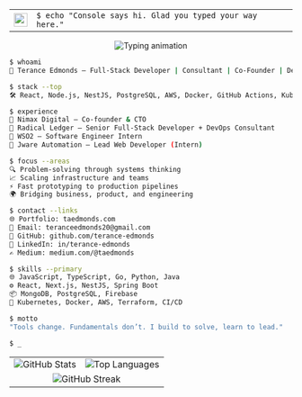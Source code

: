 <table align="center">
  <tr>
    <td>
      <img src="https://emojis.slackmojis.com/emojis/images/1531849430/4246/blob-sunglasses.gif?1531849430" width="24" />
    </td>
    <td>
      <code>$ echo "Console says hi. Glad you typed your way here."</code>
    </td>
  </tr>
</table>

<p align="center">
  <img src="https://readme-typing-svg.demolab.com?font=Fira+Code&size=18&duration=4000&pause=1000&color=00FF9E&center=true&vCenter=true&width=1000&lines=Tools+change.+Fundamentals+don%E2%80%99t.;Co-Founder+%40+Nimax+Digital+%7C+Senior+FSD+%40+Radical+Ledger+%7C+Consultant+%7C+DevOps+Engineer;Innovate+fast.+Build+well.+Lead+with+purpose.;Passion+for+problem-solving.+Driving+scalable,+reliable+systems.;From+prototypes+to+production+%E2%80%94+delivering+impact+daily.;Bridging+business,+product,+and+engineering+with+clear+vision." alt="Typing animation" />
</p>

```bash
$ whoami
👋 Terance Edmonds — Full-Stack Developer | Consultant | Co-Founder | DevOps Engineer

$ stack --top
🛠 React, Node.js, NestJS, PostgreSQL, AWS, Docker, GitHub Actions, Kubernetes

$ experience
📍 Nimax Digital — Co-founder & CTO  
📍 Radical Ledger — Senior Full-Stack Developer + DevOps Consultant  
📍 WSO2 — Software Engineer Intern  
📍 Jware Automation — Lead Web Developer (Intern)

$ focus --areas
🔍 Problem-solving through systems thinking  
📈 Scaling infrastructure and teams  
⚡ Fast prototyping to production pipelines  
🌍 Bridging business, product, and engineering

$ contact --links
🌐 Portfolio: taedmonds.com
📧 Email: teranceedmonds20@gmail.com
🐙 GitHub: github.com/terance-edmonds
💼 LinkedIn: in/terance-edmonds
✍️ Medium: medium.com/@taedmonds

$ skills --primary
🌐 JavaScript, TypeScript, Go, Python, Java  
⚙️ React, Next.js, NestJS, Spring Boot  
📦 MongoDB, PostgreSQL, Firebase  
🚀 Kubernetes, Docker, AWS, Terraform, CI/CD

$ motto
"Tools change. Fundamentals don’t. I build to solve, learn to lead."

$ _
```

<table align="center">
  <tr>
    <td>
      <img src="https://github-readme-stats-tawny-phi.vercel.app/api?username=terance-edmonds&show_icons=true&theme=tokyonight&hide_border=true&include_all_commits=true&count_private=true" alt="GitHub Stats" />
    </td> 
    <td>
      <img src="https://github-readme-stats-tawny-phi.vercel.app/api/top-langs/?username=terance-edmonds&layout=compact&theme=tokyonight&hide_border=true&exclude_repo=clubhub-central&langs_count=8" alt="Top Languages" />
    </td> 
  </tr> 
  <tr> 
    <td colspan="2" align="center"> 
      <img src="https://github-readme-streak-stats-lime-tau.vercel.app?user=terance-edmonds&theme=tokyonight&hide_border=true" alt="GitHub Streak" />
    </td>
  </tr> 
</table>
